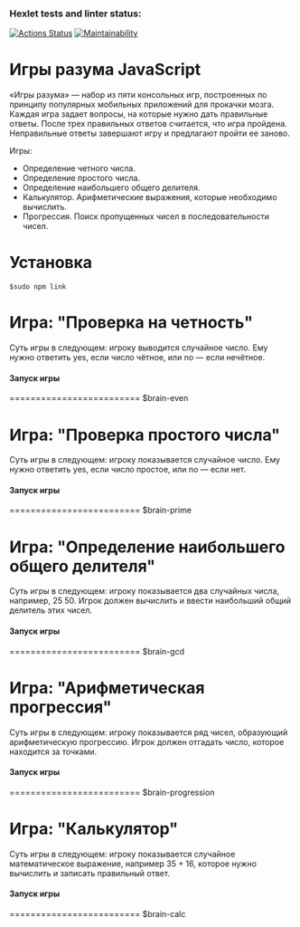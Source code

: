 ### Hexlet tests and linter status:
[![Actions Status](https://github.com/Shalygin-Sergey/frontend-project-lvl1/workflows/hexlet-check/badge.svg)](https://github.com/Shalygin-Sergey/frontend-project-lvl1/actions)
[![Maintainability](https://api.codeclimate.com/v1/badges/cdabed18eb99bf6a35db/maintainability)](https://codeclimate.com/github/Shalygin-Sergey/frontend-project-lvl1/maintainability)

Игры разума JavaScript
=========================

«Игры разума» — набор из пяти консольных игр, построенных по принципу популярных мобильных приложений для прокачки мозга. Каждая игра задает вопросы, на которые нужно дать правильные ответы. После трех правильных ответов считается, что игра пройдена. Неправильные ответы завершают игру и предлагают пройти ее заново.

Игры:
- Определение четного числа.
- Определение простого числа.
- Определение наибольшего общего делителя.
- Калькулятор. Арифметические выражения, которые необходимо вычислить.
- Прогрессия. Поиск пропущенных чисел в последовательности чисел.


Установка
=========================
    $sudo npm link
    
Игра: "Проверка на четность"
=========================

Суть игры в следующем: игроку выводится случайное число. Ему нужно ответить yes, если число чётное, или no — если нечётное.

#### Запуск игры
=========================
    $brain-even


Игра: "Проверка простого числа"
=========================

Суть игры в следующем: игроку показывается случайное число. Ему нужно ответить yes, если число простое, или no — если нет.

#### Запуск игры
=========================
    $brain-prime


Игра: "Определение наибольшего общего делителя"
=========================

Суть игры в следующем: игроку показывается два случайных числа, например, 25 50. Игрок должен вычислить и ввести наибольший общий делитель этих чисел.

#### Запуск игры
=========================
    $brain-gcd
    
Игра: "Арифметическая прогрессия"
=========================

Суть игры в следующем: игроку показывается ряд чисел, образующий арифметическую прогрессию. Игрок должен отгадать число, которое находится за точками.

#### Запуск игры
=========================
    $brain-progression
    
Игра: "Калькулятор"
=========================

Суть игры в следующем: игроку показывается случайное математическое выражение, например 35 + 16, которое нужно вычислить и записать правильный ответ.

#### Запуск игры
=========================
    $brain-calc
    
